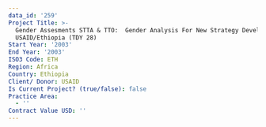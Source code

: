 ```yaml
---
data_id: '259'
Project Title: >-
  Gender Assesments STTA & TTO:  Gender Analysis For New Strategy Development
  USAID/Ethiopia (TDY 28)
Start Year: '2003'
End Year: '2003'
ISO3 Code: ETH
Region: Africa
Country: Ethiopia
Client/ Donor: USAID
Is Current Project? (true/false): false
Practice Area:
  - ''
Contract Value USD: ''
---
```

